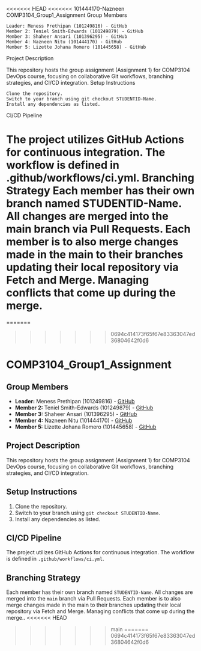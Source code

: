 <<<<<<< HEAD
<<<<<<< 101444170-Nazneen
COMP3104_Group1_Assignment
Group Members

    Leader: Meness Prethipan (101249816) - GitHub
    Member 2: Teniel Smith-Edwards (101249879) - GitHub
    Member 3: Shaheer Ansari (101396295) - GitHub
    Member 4: Nazneen Nitu (101444170) - GitHub
    Member 5: Lizette Johana Romero (101445658) - GitHub

Project Description

This repository hosts the group assignment (Assignment 1) for COMP3104 DevOps course, focusing on collaborative Git workflows, branching strategies, and CI/CD integration.
Setup Instructions

    Clone the repository.
    Switch to your branch using git checkout STUDENTID-Name.
    Install any dependencies as listed.

CI/CD Pipeline

The project utilizes GitHub Actions for continuous integration. The workflow is defined in .github/workflows/ci.yml.
Branching Strategy
Each member has their own branch named STUDENTID-Name. All changes are merged into the main branch via Pull Requests. Each member is to also merge changes made in the main to their branches updating their local repository via Fetch and Merge. Managing conflicts that come up during the merge.
=======
=======
>>>>>>> 0694c414173f65f67e83363047ed36804642f0d6
# COMP3104_Group1_Assignment
## Group Members
- **Leader:** Meness Prethipan (101249816) - [GitHub](https://github.com/Meness428)
- **Member 2:** Teniel Smith-Edwards (101249879) - [GitHub](https://github.com/TenielS-E)
- **Member 3:** Shaheer Ansari (101396295) - [GitHub](https://github.com/Shaheerios)
- **Member 4:** Nazneen Nitu (101444170) - [GitHub](https://github.com/nazneennitu)
- **Member 5:** Lizette Johana Romero (101445658) - [GitHub](https://github.com/Johana101445658)
## Project Description
This repository hosts the group assignment (Assignment 1) for COMP3104 DevOps course, focusing on collaborative Git workflows, branching strategies, and CI/CD integration.
## Setup Instructions
1. Clone the repository.
2. Switch to your branch using `git checkout STUDENTID-Name`.
3. Install any dependencies as listed.
## CI/CD Pipeline
The project utilizes GitHub Actions for continuous integration. The workflow is defined in `.github/workflows/ci.yml`.
## Branching Strategy
Each member has their own branch named `STUDENTID-Name`. All changes are merged into the `main` branch via Pull Requests.
Each member is to also merge changes made in the main to their branches updating their local repository via Fetch and Merge.
Managing conflicts that come up during the merge..
<<<<<<< HEAD
>>>>>>> main
=======
>>>>>>> 0694c414173f65f67e83363047ed36804642f0d6
